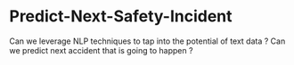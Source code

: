# Predict-Next-Safety-Incident
Can we leverage NLP techniques to tap into the potential of text data ? Can we predict next accident that is going to happen ? 
